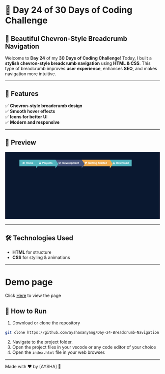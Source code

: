 # 🚀 Day 24 of 30 Days of Coding Challenge  
## 🎨 Beautiful Chevron-Style Breadcrumb Navigation  

Welcome to **Day 24** of my **30 Days of Coding Challenge**! Today, I built a **stylish chevron-style breadcrumb navigation** using **HTML & CSS**. This type of breadcrumb improves **user experience**, enhances **SEO**, and makes navigation more intuitive.  

---

## 🌟 Features  
✅ **Chevron-style breadcrumb design**  
✅ **Smooth hover effects**  
✅ **Icons for better UI**  
✅ **Modern and responsive**  

---

## 📸 Preview  
![Breadcrumb Navigation](img/breadcrumb-preview.png)  

---

## 🛠️ Technologies Used  
- **HTML** for structure  
- **CSS** for styling & animations  

---

# Demo page

Click [Here](https://ayshasanyang.github.io/Day-24-Breadcrumb-Navigation/) to view the page

## 🚀 How to Run
1. Download or clone the repository
```bash
git clone https://github.com/ayshasanyang/Day-24-Breadcrumb-Navigation.git
```
2. Navigate to the project folder.
3. Open the project files in your vscode or any code editor of your choice
4. Open the `index.html` file in your web browser.

---
Made with ❤️ by [AYSHA] 🚀